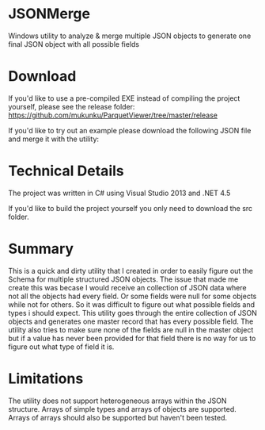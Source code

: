 # JSONMerge
Windows utility to analyze &amp; merge multiple JSON objects to generate one final JSON object with all possible fields

# Download
If you'd like to use a pre-compiled EXE instead of compiling the project yourself, please see the release folder: https://github.com/mukunku/ParquetViewer/tree/master/release

If you'd like to try out an example please download the following JSON file and merge it with the utility:

# Technical Details
The project was written in C# using Visual Studio 2013 and .NET 4.5

If you'd like to build the project yourself you only need to download the src folder.

# Summary
This is a quick and dirty utility that I created in order to easily figure out the Schema for multiple structured JSON objects. 
The issue that made me create this was becase I would receive an collection of JSON data where not all the objects had every field. Or some fields were null for some objects while not for others. So it was difficult to figure out what possible fields and types i should expect.
This utility goes through the entire collection of JSON objects and generates one master record that has every possible field. The utility also tries to make sure none of the fields are null in the master object but if a value has never been provided for that field there is no way for us to figure out what type of field it is.

# Limitations
The utility does not support heterogeneous arrays within the JSON structure. Arrays of simple types and arrays of objects are supported. Arrays of arrays should also be supported but haven't been tested.

